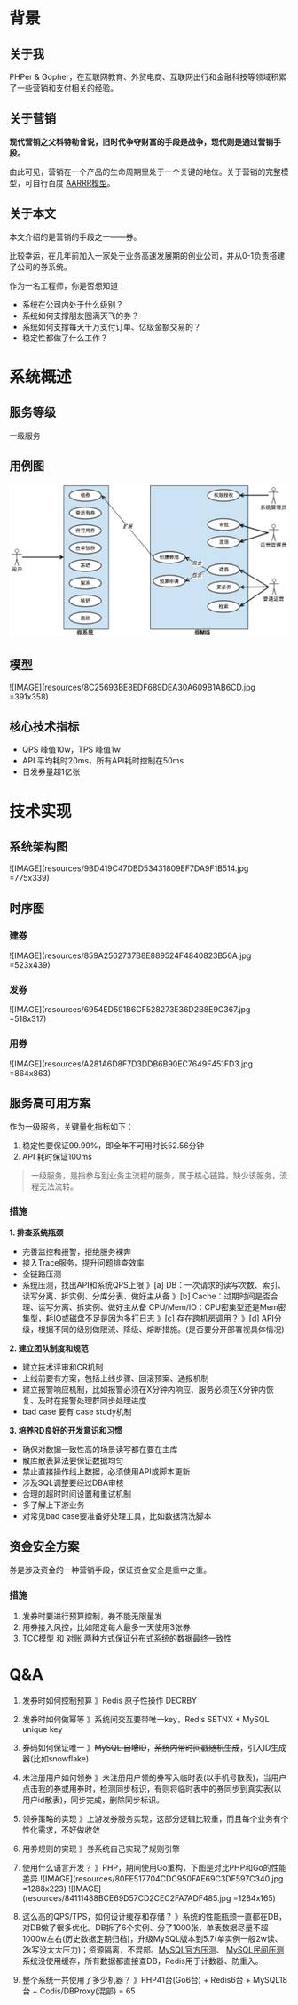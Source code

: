 # 背景
## 关于我
PHPer & Gopher，在互联网教育、外贸电商、互联网出行和金融科技等领域积累了一些营销和支付相关的经验。

## 关于营销
**现代营销之父科特勒曾说，旧时代争夺财富的手段是战争，现代则是通过营销手段。**

由此可见，营销在一个产品的生命周期里处于一个关键的地位。关于营销的完整模型，可自行百度 [AARRR模型](https://baike.baidu.com/item/AARRR/6962373?fr=aladdin)。

## 关于本文
本文介绍的是营销的手段之一——券。

比较幸运，在几年前加入一家处于业务高速发展期的创业公司，并从0-1负责搭建了公司的券系统。

作为一名工程师，你是否想知道：
- 系统在公司内处于什么级别？
- 系统如何支撑朋友圈满天飞的券？
- 系统如何支撑每天千万支付订单、亿级金额交易的？
- 稳定性都做了什么工作？

# 系统概述
## 服务等级
一级服务

## 用例图
![IMAGE](resources/D351F0E2207AB9732EB9A0C4DCEEAB6B.jpg)

## 模型
![IMAGE](resources/8C25693BE8EDF689DEA30A609B1AB6CD.jpg =391x358)

## 核心技术指标
- QPS 峰值10w，TPS 峰值1w
- API 平均耗时20ms，所有API耗时控制在50ms
- 日发券量超1亿张

# 技术实现
## 系统架构图
![IMAGE](resources/9BD419C47DBD53431809EF7DA9F1B514.jpg =775x339)

## 时序图
### 建券
![IMAGE](resources/859A2562737B8E889524F4840823B56A.jpg =523x439)

### 发券
![IMAGE](resources/6954ED591B6CF528273E36D2B8E9C367.jpg =518x317)

### 用券
![IMAGE](resources/A281A6D8F7D3DDB6B90EC7649F451FD3.jpg =864x863)

## 服务高可用方案
作为一级服务，关键量化指标如下：
1. 稳定性要保证99.99%，即全年不可用时长52.56分钟
1. API 耗时保证100ms

> 一级服务，是指参与到业务主流程的服务，属于核心链路，缺少该服务，流程无法流转。

### 措施
**1. 排查系统瓶颈**
- 完善监控和报警，拒绝服务裸奔
- 接入Trace服务，提升问题排查效率
- 全链路压测
- 系统压测，找出API和系统QPS上限
》[a] DB：一次请求的读写次数、索引、读写分离、拆实例、分库分表、做好主从备
》[b] Cache：过期时间是否合理、读写分离、拆实例、做好主从备
 CPU/Mem/IO：CPU密集型还是Mem密集型，耗IO或磁盘不足是因为多打日志
》[c] 存在跨机房调用？
》[d] API分级，根据不同的级别做限流、降级、熔断措施。(是否要分开部署视具体情况)

**2. 建立团队制度和规范**
- 建立技术评审和CR机制
- 上线前要有方案，包括上线步骤、回滚预案、通报机制
- 建立报警响应机制，比如报警必须在X分钟内响应、服务必须在X分钟内恢复、及时在报警处理群同步处理进度
- bad case 要有 case study机制


**3. 培养RD良好的开发意识和习惯**
- 确保对数据一致性高的场景读写都在要在主库
- 散库散表算法要保证数据均匀
- 禁止直接操作线上数据，必须使用API或脚本更新
- 涉及SQL调整要经过DBA审核
- 合理的超时时间设置和重试机制
- 多了解上下游业务
- 对常见bad case要准备好处理工具，比如数据清洗脚本

## 资金安全方案
券是涉及资金的一种营销手段，保证资金安全是重中之重。

### 措施
1. 发券时要进行预算控制，券不能无限量发
2. 用券接入风控，比如限定每人最多一天使用3张券
3. TCC模型 和 对账 两种方式保证分布式系统的数据最终一致性

# Q&A
1. 发券时如何控制预算
》Redis 原子性操作 DECRBY

2. 发券时如何做幂等
》系统间交互要带唯一key，Redis SETNX + MySQL unique key

2. 券码如何保证唯一
》~~MySQL 自增ID~~，~~系统内带时间戳随机生成~~，引入ID生成器(比如snowflake)

3. 未注册用户如何领券
》未注册用户领的券写入临时表(以手机号散表)，当用户点击我的券或用券时，检测同步标识，有则将临时表中的券同步到真实表(以用户id散表)，同步完成，删除同步标识。

4. 领券策略的实现
》上游发券服务实现，这部分逻辑比较重，而且每个业务有个性化需求，不好做收敛

5. 用券规则的实现
》券系统自己实现了规则引擎

6. 使用什么语言开发？
》PHP，期间使用Go重构，下图是对比PHP和Go的性能差异
![IMAGE](resources/80FE517704CDC950FAE69C3DF597C340.jpg =1288x223)
![IMAGE](resources/84111488BCE69D57CD2CEC2FA7ADF485.jpg =1284x165)

7. 这么高的QPS/TPS，如何设计缓存和存储？
》系统的性能瓶颈一直都在DB，对DB做了很多优化。DB拆了6个实例、分了1000张，单表数据尽量不超1000w左右(历史数据定期归档)，升级MySQL版本到5.7(单实例一般2w读、2k写没太大压力)；资源隔离，不混部。[MySQL官方压测]( https://www.mysql.com/why-mysql/benchmarks/)、 [MySQL民间压测](http://dimitrik.free.fr/blog/archives/2013/09/mysql-performance-reaching-500k-qps-with-mysql-57.html) 
系统没使用缓存，所有数据都直接查DB，Redis用于计数器、防重入。

9. 整个系统一共使用了多少机器？
》PHP41台(Go6台) + Redis6台 + MySQL18台 + Codis/DBProxy(混部) = 65
